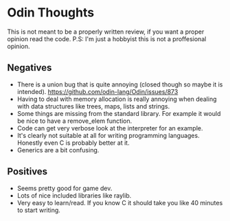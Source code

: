 
# Odin Thoughts

This is not meant to be a properly written review, if you want a proper opinion read the code.
P.S: I'm just a hobbyist this is not a proffesional opinion.

## Negatives

- There  is a union bug that is quite annoying (closed though so maybe it is intended). <https://github.com/odin-lang/Odin/issues/873>
- Having to deal with memory allocation is really annoying when dealing with data structures like trees, maps, lists and strings.
- Some things are missing from the standard library. For example it would be nice to have a remove_elem function.
- Code can get very verbose look at the interpreter for an example.
- It's clearly not suitable at all for writing programming languages. Honestly even C is probably better at it.
- Generics are a bit confusing.

## Positives

- Seems pretty good for game dev.
- Lots of nice included libraries like raylib.
- Very easy to learn/read. If you know C it should take you like 40 minutes to start writing.
